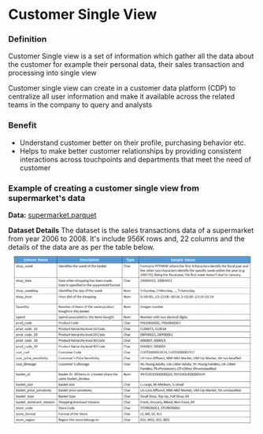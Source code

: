 # Customer Single View

### Definition

Customer Single view is a set of information which gather all the data about the customer for example their personal data, their sales transaction and processing into single view

Customer single view can create in a customer data platform (CDP) to centralize all user information and make it available across the related teams in the company to query and analysts

### Benefit
- Understand customer better on their profile, purchasing behavior etc. 
- Helps to make better customer relationships by providing consistent interactions across touchpoints and departments that meet the need of customer

### Example of creating a customer single view from supermarket's data

**Data:** [supermarket.parquet](./supermarket.parquet)

**Dataset Details**
The dataset is the sales transactions data of a supermarket from year 2006 to 2008. It's include 956K rows and, 22 columns and the details of the data are as per the table below.
![Dataset_Details](./Supermarket_dataset_detail.png)
